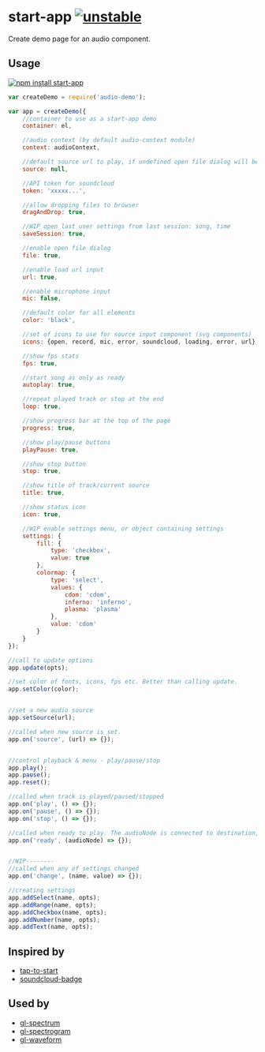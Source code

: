 # start-app [![unstable](http://badges.github.io/stability-badges/dist/unstable.svg)](http://github.com/badges/stability-badges)

Create demo page for an audio component.

## Usage

[![npm install start-app](https://nodei.co/npm/start-app.png?mini=true)](https://npmjs.org/package/start-app/)

```js
var createDemo = require('audio-demo');

var app = createDemo({
	//container to use as a start-app demo
	container: el,

	//audio context (by default audio-context module)
	context: audioContext,

	//default source url to play, if undefined open file dialog will be shown
	source: null,

	//API token for soundcloud
	token: 'xxxxx...',

	//allow dropping files to browser
	dragAndDrop: true,

	//WIP open last user settings from last session: song, time
	saveSession: true,

	//enable open file dialog
	file: true,

	//enable load url input
	url: true,

	//enable microphone input
	mic: false,

	//default color for all elements
	color: 'black',

	//set of icons to use for source input component (svg components)
	icons: {open, record, mic, error, soundcloud, loading, error, url},

	//show fps stats
	fps: true,

	//start song as only as ready
	autoplay: true,

	//repeat played track or stop at the end
	loop: true,

	//show progress bar at the top of the page
	progress: true,

	//show play/pause buttons
	playPause: true,

	//show stop button
	stop: true,

	//show title of track/current source
	title: true,

	//show status icon
	icon: true,

	//WIP enable settings menu, or object containing settings
	settings: {
		fill: {
			type: 'checkbox',
			value: true
		},
		colormap: {
			type: 'select',
			values: {
				cdom: 'cdom',
				inferno: 'inferno',
				plasma: 'plasma'
			},
			value: 'cdom'
		}
	}
});

//call to update options
app.update(opts);

//set color of fonts, icons, fps etc. Better than calling update.
app.setColor(color);


//set a new audio source
app.setSource(url);

//called when new source is set.
app.on('source', (url) => {});


//control playback & menu - play/pause/stop
app.play();
app.pause();
app.reset();

//called when track is played/paused/stopped
app.on('play', () => {});
app.on('pause', () => {});
app.on('stop', () => {});

//called when ready to play. The audioNode is connected to destination, so reconnect in case of specific sound processing/capturing
app.on('ready', (audioNode) => {});


//WIP--------
//called when any of settings changed
app.on('change', (name, value) => {});

//creating settings
app.addSelect(name, opts);
app.addRange(name, opts);
app.addCheckbox(name, opts);
app.addNumber(name, opts);
app.addText(name, opts);
```

## Inspired by

* [tap-to-start](https://github.com/hughsk/tap-to-start)
* [soundcloud-badge](https://github.com/hughsk/soundcloud-badge)

## Used by

* [gl-spectrum](https://github.com/audio-lab/gl-spectrum)
* [gl-spectrogram](https://github.com/audio-lab/gl-spectrogram)
* [gl-waveform](https://github.com/audio-lab/gl-waveform)